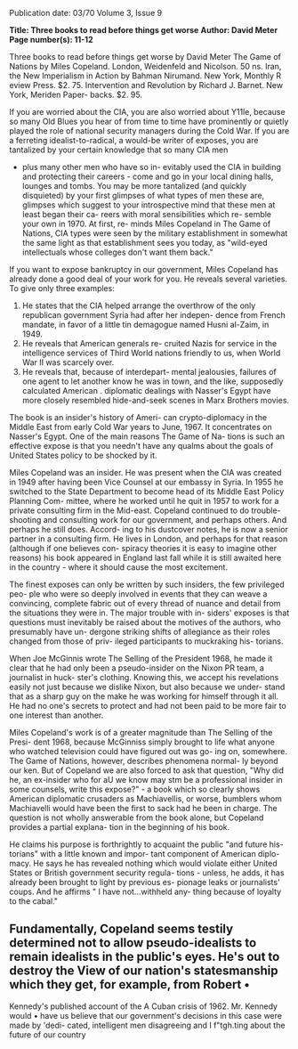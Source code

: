 Publication date: 03/70
Volume 3, Issue 9

**Title: Three books to read before things get worse**
**Author: David Meter**
**Page number(s): 11-12**

Three books to read before 
things get worse 
by David Meter 
The Game of Nations by Miles Copeland. 
London, Weidenfeld and Nicolson. 50 ns. 
Iran, the New Imperialism in Action by 
Bahman Nirumand. New York, Monthly 
R eview Press. $2. 75. 
Intervention and Revolution by Richard 
J. Barnet. New York, Meriden Paper-
backs. $2. 95. 

If you are worried about the CIA, you 
are also worried about Y11le, because so 
many Old Blues you hear of from time to 
time have prominently or quietly played 
the role of national security managers 
during the Cold War. If you are a ferreting 
idealist-to-radical, a would-be writer of 
exposes, you are tantalized by your 
certain knowledge that so many CIA men 
- plus many other men who have so in-
evitably used the CIA in building and 
protecting their careers - come and go 
in your local dining halls, lounges and 
tombs. You may be more tantalized (and 
quickly disquieted) by your first glimpses 
of what types of men these are, glimpses 
which suggest to your introspective mind 
that these men at least began their ca-
reers with moral sensibilities which re-
semble your own in 1970. At first, re-
minds Miles Copeland in The Game of 
Nations, CIA types were seen by the 
military establishment in somewhat the 
same light as that establishment sees you 
today, as "wild-eyed intellectuals whose 
colleges don't want them back." 

If you want to expose bankruptcy 
in our government, Miles Copeland has 
already done a good deal of your work 
for you. He reveals several varieties. To 
give only three examples: 
1. He states that the CIA helped arrange 
the overthrow of the only republican 
government Syria had after her indepen-
dence from French mandate, in favor of 
a little tin demagogue named Husni 
al-Zaim, in 1949. 
2. He reveals that American generals re-
cruited Nazis for service in the intelligence 
services of Third World nations friendly 
to us, when World War II was scarcely over. 
3. He reveals that, because of interdepart-
mental jealousies, failures of one agent 
to let another know he was in town, and 
the like, supposedly calculated American . 
diplomatic dealings with Nasser's Egypt 
have more closely resembled hide-and-seek 
scenes in Marx Brothers movies. 

The book is an insider's history of Ameri-
can crypto-diplomacy in the Middle East 
from early Cold War years to June, 1967. 
It concentrates on Nasser's Egypt. One 
of the main reasons The Game of Na-
tions is such an effective expose is 
that you needn't have any qualms about 
the goals of United States policy to be 
shocked by it. 

Miles Copeland was an insider. He was 
present when the CIA was created in 1949 
after having been Vice Counsel at our 
embassy in Syria. In 1955 he switched 
to the State Department to become head 
of its Middle East Policy Planning Com-
mittee, where he worked until he quit in 
1957 to work for a private consulting 
firm in the Mid-east. Copeland continued 
to do trouble-shooting and consulting 
work for our government, and perhaps 
others. And perhaps he still does. Accord-
ing to his dustcover notes, he is now a 
senior partner in a consulting firm. He 
lives in London, and perhaps for that 
reason (although if one believes con-
spiracy theories it is easy to imagine other 
reasons) his book appeared in England 
last fall while it is still awaited here in 
the country - where it should cause the 
most excitement. 

The finest exposes can only be written 
by such insiders, the few privileged peo-
ple who were so deeply involved in 
events that they can weave a convincing, 
complete fabric out of every thread of 
nuance and detail from the situations 
they were in. The major trouble with in-
siders' exposes is that questions must 
inevitably be raised about the motives 
of the authors, who presumably have un-
dergone striking shifts of allegiance as 
their roles changed from those of priv-
ileged participants to muckraking his-
torians. 

When Joe McGinnis wrote The Selling 
of the President 1968, he made it clear 
that he had only been a pseudo-insider on 
the Nixon PR team, a journalist in huck-
ster's clothing. Knowing this, we accept 
his revelations easily not just because we 
dislike Nixon, but also because we under-
stand that as a sharp guy on the make 
he was working for himself through it all. 
He had no one's secrets to protect and 
had not been paid to be more fair to one 
interest than another. 

Miles Copeland's work is of a greater 
magnitude than The Selling of the Presi-
dent 1968, because McGinniss simply 
brought to life what anyone who watched 
television could have figured out was go-
ing on, somewhere. The Game of Nations, 
however, describes phenomena normal-
ly beyond our ken. But of Copeland we 
are also forced to ask that question, "Why 
did he, an ex-insider who for aU we know 
may stm be a professional insider in 
some counsels, write this expose?" -
a book which so clearly shows American 
diplomatic crusaders as Machiavellis, or 
worse, bumblers whom Machiavelli 
would have been the first to sack had 
he been in charge. The question is not 
wholly answerable from the book alone, 
but Copeland provides a partial explana-
tion in the beginning of his book. 

He claims his purpose is forthrightly 
to acquaint the public "and future his-
torians" with a little known and impor-
tant component of American diplo-
macy. He says he has revealed nothing 
which would violate either United States 
or British government security regula-
tions - unless, he adds, it has already 
been brought to light by previous es-
pionage leaks or journalists' coups. And 
he affirms " I have not...withheld any-
thing because of loyalty to the cabal." 

Fundamentally, Copeland seems testily 
determined not to allow pseudo-idealists 
to remain idealists in the public's eyes. 
He's out to destroy the 
View of our nation's statesmanship 
which they get, for example, from Robert 
• 
-
Kennedy's published account of the 
A
Cuban crisis of 1962. Mr. Kennedy would • 
have us believe that our government's 
decisions in this case were made by 'dedi-
cated, intelligent men disagreeing and 
I 
f"tgh.ting about the future of our country